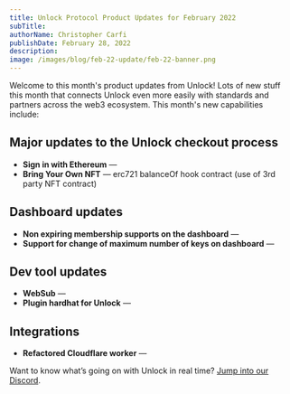 ```yaml
---
title: Unlock Protocol Product Updates for February 2022
subTitle: 
authorName: Christopher Carfi
publishDate: February 28, 2022
description: 
image: /images/blog/feb-22-update/feb-22-banner.png
---
```


Welcome to this month's product updates from Unlock! Lots of new stuff this month that connects Unlock even more easily with standards and partners across the web3 ecosystem. This month's new capabilities include:


## Major updates to the Unlock checkout process
- **Sign in with Ethereum** — 
- **Bring Your Own NFT** — erc721 balanceOf hook contract (use of 3rd party NFT contract)

## Dashboard updates
- **Non expiring membership supports on the dashboard** — 
- **Support for change of maximum number of keys on dashboard** — 

## Dev tool updates
- **WebSub** — 
- **Plugin hardhat for Unlock** —

## Integrations
- **Refactored Cloudflare worker** — 


Want to know what’s going on with Unlock in real time? [Jump into our Discord](https://discord.com/invite/Ah6ZEJyTDp).
